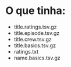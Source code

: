 # O que tinha:
- title.ratings.tsv.gz
- title.episode.tsv.gz
- title.crew.tsv.gz
- title.basics.tsv.gz
- ratings.txt
- name.basics.tsv.gz